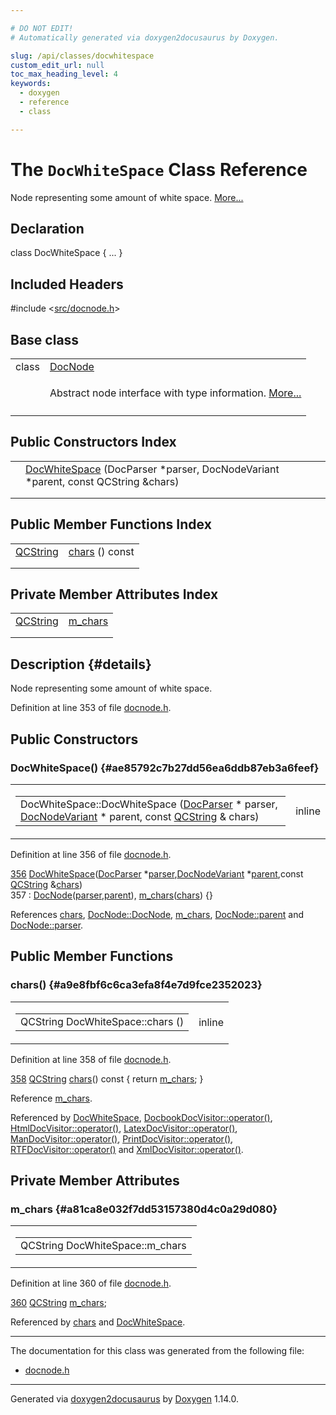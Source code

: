 ```yaml
---

# DO NOT EDIT!
# Automatically generated via doxygen2docusaurus by Doxygen.

slug: /api/classes/docwhitespace
custom_edit_url: null
toc_max_heading_level: 4
keywords:
  - doxygen
  - reference
  - class

---
```


<div class="doxyPage">

# The `DocWhiteSpace` Class Reference

<p>Node representing some amount of white space. <a href="#details">More...</a></p>

## Declaration

<div class="doxyDeclaration">
class DocWhiteSpace { ... }
</div>

## Included Headers

<div class="doxyIncludesList">#include &lt;<a href="/web-doxygen/docs/api/files/src/docnode-h">src/docnode.h</a>&gt;
</div>

## Base class

<table class="doxyMembersIndex">

<tr class="doxyMemberIndexItem">
<td class="doxyMemberIndexItemType" align="left" valign="top">class</td>
<td class="doxyMemberIndexItemName" align="left" valign="top"><a href="/web-doxygen/docs/api/classes/docnode">DocNode</a></td>
</tr>
<tr class="doxyMemberIndexDescription">
<td class="doxyMemberIndexDescriptionLeft"></td>
<td class="doxyMemberIndexDescriptionRight">
<p>Abstract node interface with type information. <a href="/web-doxygen/docs/api/classes/docnode/#details">More...</a></p>
</td>
</tr>
<tr class="doxyMemberIndexSeparator">
<td class="doxyMemberIndexSeparator" colspan="2"></td>
</tr>

</table>

## Public Constructors Index

<table class="doxyMembersIndex">

<tr class="doxyMemberIndexItem">
<td class="doxyMemberIndexItemType" align="left" valign="top"></td>
<td class="doxyMemberIndexItemName" align="left" valign="top"><a href="#ae85792c7b27dd56ea6ddb87eb3a6feef">DocWhiteSpace</a> (DocParser *parser, DocNodeVariant *parent, const QCString &amp;chars)</td>
</tr>
<tr class="doxyMemberIndexDescription">
<td class="doxyMemberIndexDescriptionLeft"></td>
<td class="doxyMemberIndexDescriptionRight">
</td>
</tr>
<tr class="doxyMemberIndexSeparator">
<td class="doxyMemberIndexSeparator" colspan="2"></td>
</tr>

</table>

## Public Member Functions Index

<table class="doxyMembersIndex">

<tr class="doxyMemberIndexItem">
<td class="doxyMemberIndexItemType" align="left" valign="top"><a href="/web-doxygen/docs/api/classes/qcstring">QCString</a></td>
<td class="doxyMemberIndexItemName" align="left" valign="top"><a href="#a9e8fbf6c6ca3efa8f4e7d9fce2352023">chars</a> () const</td>
</tr>
<tr class="doxyMemberIndexDescription">
<td class="doxyMemberIndexDescriptionLeft"></td>
<td class="doxyMemberIndexDescriptionRight">
</td>
</tr>
<tr class="doxyMemberIndexSeparator">
<td class="doxyMemberIndexSeparator" colspan="2"></td>
</tr>

</table>

## Private Member Attributes Index

<table class="doxyMembersIndex">

<tr class="doxyMemberIndexItem">
<td class="doxyMemberIndexItemType" align="left" valign="top"><a href="/web-doxygen/docs/api/classes/qcstring">QCString</a></td>
<td class="doxyMemberIndexItemName" align="left" valign="top"><a href="#a81ca8e032f7dd53157380d4c0a29d080">m_chars</a></td>
</tr>
<tr class="doxyMemberIndexDescription">
<td class="doxyMemberIndexDescriptionLeft"></td>
<td class="doxyMemberIndexDescriptionRight">
</td>
</tr>
<tr class="doxyMemberIndexSeparator">
<td class="doxyMemberIndexSeparator" colspan="2"></td>
</tr>

</table>

## Description {#details}

<p>Node representing some amount of white space.</p>

<p>Definition at line 353 of file <a href="/web-doxygen/docs/api/files/src/docnode-h">docnode.h</a>.</p>


<div class="doxySectionDef">

## Public Constructors

### DocWhiteSpace() {#ae85792c7b27dd56ea6ddb87eb3a6feef}

<div class="doxyMemberItem">
<div class="doxyMemberProto">
<table class="doxyMemberLabels">
<tr class="doxyMemberLabels">
<td class="doxyMemberLabelsLeft">
<table class="doxyMemberName">
<tr>
<td class="doxyMemberName">DocWhiteSpace::DocWhiteSpace (<a href="/web-doxygen/docs/api/classes/docparser">DocParser</a> * parser, <a href="/web-doxygen/docs/api/files/src/docnode-h/#a15a8494c4d80bb52db036d2fb5e9e9f8">DocNodeVariant</a> * parent, const <a href="/web-doxygen/docs/api/classes/qcstring">QCString</a> &amp; chars)</td>
</tr>
</table>
</td>
<td class="doxyMemberLabelsRight">
<span class="doxyMemberLabels">
<span class="doxyMemberLabel inline">inline</span>
</span>
</td>
</tr>
</table>
</div>
<div class="doxyMemberDoc">



<p>Definition at line 356 of file <a href="/web-doxygen/docs/api/files/src/docnode-h">docnode.h</a>.</p>


<div class="doxyProgramListing">

<div class="doxyCodeLine"><span class="doxyLineNumber"><a href="#ae85792c7b27dd56ea6ddb87eb3a6feef">356</a></span><span class="doxyLineContent"><span class="doxyHighlight">    <a href="#ae85792c7b27dd56ea6ddb87eb3a6feef">DocWhiteSpace</a>(<a href="/web-doxygen/docs/api/classes/docparser">DocParser</a> *<a href="/web-doxygen/docs/api/classes/docnode/#a82847109f245ad8e8fe6102cf875fcd1">parser</a>,<a href="/web-doxygen/docs/api/files/src/docnode-h/#a15a8494c4d80bb52db036d2fb5e9e9f8">DocNodeVariant</a> *<a href="/web-doxygen/docs/api/classes/docnode/#a9217c40d6d74f2b78928b3d8131dd7f0">parent</a>,</span><span class="doxyHighlightKeyword">const</span><span class="doxyHighlight"> <a href="/web-doxygen/docs/api/classes/qcstring">QCString</a> &amp;<a href="#a9e8fbf6c6ca3efa8f4e7d9fce2352023">chars</a>)</span></span></div>
<div class="doxyCodeLine"><span class="doxyLineNumber">357</span><span class="doxyLineContent"><span class="doxyHighlight">      : <a href="/web-doxygen/docs/api/classes/docnode/#a12e0244788c1b56cb307517cb8d9d96f">DocNode</a>(<a href="/web-doxygen/docs/api/classes/docnode/#a82847109f245ad8e8fe6102cf875fcd1">parser</a>,<a href="/web-doxygen/docs/api/classes/docnode/#a9217c40d6d74f2b78928b3d8131dd7f0">parent</a>), <a href="#a81ca8e032f7dd53157380d4c0a29d080">m_chars</a>(<a href="#a9e8fbf6c6ca3efa8f4e7d9fce2352023">chars</a>) {}</span></span></div>

</div>


<p>References <a href="#a9e8fbf6c6ca3efa8f4e7d9fce2352023">chars</a>, <a href="/web-doxygen/docs/api/classes/docnode/#a12e0244788c1b56cb307517cb8d9d96f">DocNode::DocNode</a>, <a href="#a81ca8e032f7dd53157380d4c0a29d080">m_chars</a>, <a href="/web-doxygen/docs/api/classes/docnode/#a9217c40d6d74f2b78928b3d8131dd7f0">DocNode::parent</a> and <a href="/web-doxygen/docs/api/classes/docnode/#a82847109f245ad8e8fe6102cf875fcd1">DocNode::parser</a>.</p>

</div>
</div>

</div>

<div class="doxySectionDef">

## Public Member Functions

### chars() {#a9e8fbf6c6ca3efa8f4e7d9fce2352023}

<div class="doxyMemberItem">
<div class="doxyMemberProto">
<table class="doxyMemberLabels">
<tr class="doxyMemberLabels">
<td class="doxyMemberLabelsLeft">
<table class="doxyMemberName">
<tr>
<td class="doxyMemberName">QCString DocWhiteSpace::chars ()</td>
</tr>
</table>
</td>
<td class="doxyMemberLabelsRight">
<span class="doxyMemberLabels">
<span class="doxyMemberLabel inline">inline</span>
</span>
</td>
</tr>
</table>
</div>
<div class="doxyMemberDoc">



<p>Definition at line 358 of file <a href="/web-doxygen/docs/api/files/src/docnode-h">docnode.h</a>.</p>


<div class="doxyProgramListing">

<div class="doxyCodeLine"><span class="doxyLineNumber"><a href="#a9e8fbf6c6ca3efa8f4e7d9fce2352023">358</a></span><span class="doxyLineContent"><span class="doxyHighlight">    <a href="/web-doxygen/docs/api/classes/qcstring">QCString</a> <a href="#a9e8fbf6c6ca3efa8f4e7d9fce2352023">chars</a>()</span><span class="doxyHighlightKeyword"> const     </span><span class="doxyHighlight">{ </span><span class="doxyHighlightKeywordFlow">return</span><span class="doxyHighlight"> <a href="#a81ca8e032f7dd53157380d4c0a29d080">m_chars</a>; }</span></span></div>

</div>


<p>Reference <a href="#a81ca8e032f7dd53157380d4c0a29d080">m_chars</a>.</p>


<p>Referenced by <a href="#ae85792c7b27dd56ea6ddb87eb3a6feef">DocWhiteSpace</a>, <a href="/web-doxygen/docs/api/classes/docbookdocvisitor/#ab014c099dfdb3ac2e7cda9129c153253">DocbookDocVisitor::operator()</a>, <a href="/web-doxygen/docs/api/classes/htmldocvisitor/#aa071942797e234052d70817a97ecfc20">HtmlDocVisitor::operator()</a>, <a href="/web-doxygen/docs/api/classes/latexdocvisitor/#ae8521140810fce270f060a974a5c223e">LatexDocVisitor::operator()</a>, <a href="/web-doxygen/docs/api/classes/mandocvisitor/#a315f64205ff8e9d75ddd63e31f068269">ManDocVisitor::operator()</a>, <a href="/web-doxygen/docs/api/classes/printdocvisitor/#aed18dc85fa4e2c986036d240902b70cc">PrintDocVisitor::operator()</a>, <a href="/web-doxygen/docs/api/classes/rtfdocvisitor/#af154c4b8688beaef882211c40763fec3">RTFDocVisitor::operator()</a> and <a href="/web-doxygen/docs/api/classes/xmldocvisitor/#a5a1580dc76cff9388253fc5f0214b8bf">XmlDocVisitor::operator()</a>.</p>

</div>
</div>

</div>

<div class="doxySectionDef">

## Private Member Attributes

### m\_chars {#a81ca8e032f7dd53157380d4c0a29d080}

<div class="doxyMemberItem">
<div class="doxyMemberProto">
<table class="doxyMemberLabels">
<tr class="doxyMemberLabels">
<td class="doxyMemberLabelsLeft">
<table class="doxyMemberName">
<tr>
<td class="doxyMemberName">QCString DocWhiteSpace::m_chars</td>
</tr>
</table>
</td>
</tr>
</table>
</div>
<div class="doxyMemberDoc">



<p>Definition at line 360 of file <a href="/web-doxygen/docs/api/files/src/docnode-h">docnode.h</a>.</p>


<div class="doxyProgramListing">

<div class="doxyCodeLine"><span class="doxyLineNumber"><a href="#a81ca8e032f7dd53157380d4c0a29d080">360</a></span><span class="doxyLineContent"><span class="doxyHighlight">    <a href="/web-doxygen/docs/api/classes/qcstring">QCString</a>  <a href="#a81ca8e032f7dd53157380d4c0a29d080">m_chars</a>;</span></span></div>

</div>


<p>Referenced by <a href="#a9e8fbf6c6ca3efa8f4e7d9fce2352023">chars</a> and <a href="#ae85792c7b27dd56ea6ddb87eb3a6feef">DocWhiteSpace</a>.</p>

</div>
</div>

</div>

<hr/>

The documentation for this class was generated from the following file:

<ul>
<li><a href="/web-doxygen/docs/api/files/src/docnode-h">docnode.h</a></li>
</ul>

<hr/>

<p class="doxyGeneratedBy">Generated via <a href="https://github.com/xpack/doxygen2docusaurus">doxygen2docusaurus</a> by <a href="https://www.doxygen.nl">Doxygen</a> 1.14.0.</p>

</div>
